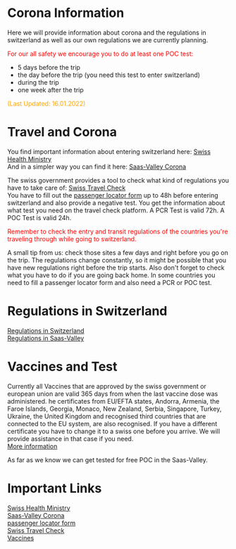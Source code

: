 # Corona Information

Here we will provide information about corona and the regulations in switzerland as well as our own regulations we are currently planning.

<span style="color:red">For our all safety we encourage you to do at least one POC test:</span>

- 5 days before the trip
- the day before the trip (you need this test to enter switzerland)
- during the trip
- one week after the trip

<span style="color:orange">(Last Updated: 16.01.2022)</span>

# Travel and Corona

You find important information about entering switzerland here: [Swiss Health Ministry](https://www.bag.admin.ch/bag/en/home/krankheiten/ausbrueche-epidemien-pandemien/aktuelle-ausbrueche-epidemien/novel-cov/empfehlungen-fuer-reisende/quarantaene-einreisende.html) \
And in a simpler way you can find it here: [Saas-Valley Corona](https://www.saas-fee.ch/en/coronavirus)

The swiss government provides a tool to check what kind of regulations you have to take care of: [Swiss Travel Check](https://travelcheck.admin.ch/home) \
You have to fill out the [passenger locator form](https://swissplf.admin.ch/formular) up to 48h before entering switzerland and also provide a negative test. You get the information about what test you need on the travel check platform. A PCR Test is valid 72h. A POC Test is valid 24h.

<span style="color:red">Remember to check the entry and transit regulations of the countries you're traveling through while going to switzerland.</span>

A small tip from us: check those sites a few days and right before you go on the trip. The regulations change constantly, so it might be possible that you have new regulations right before the trip starts.
Also don't forget to check what you have to do if you are going back home. In some countries you need to fill a passenger locator form and also need a PCR or POC test.

# Regulations in Switzerland

[Regulations in Switzerland](https://www.bag.admin.ch/bag/en/home/krankheiten/ausbrueche-epidemien-pandemien/aktuelle-ausbrueche-epidemien/novel-cov/massnahmen-des-bundes.html) \
[Regulations in Saas-Valley](https://www.saas-fee.ch/en/coronavirus)

# Vaccines and Test

Currently all Vaccines that are approved by the swiss government or european union are valid 365 days from when the last vaccine dose was administered. he certificates from EU/EFTA states, Andorra, Armenia, the Faroe Islands, Georgia, Monaco, New Zealand, Serbia, Singapore, Turkey, Ukraine, the United Kingdom and recognised third countries that are connected to the EU system, are also recognised. If you have a different certificate you have to change it to a swiss one before you arrive. We will provide assistance in that case if you need. \
[More information](https://www.bag.admin.ch/bag/en/home/krankheiten/ausbrueche-epidemien-pandemien/aktuelle-ausbrueche-epidemien/novel-cov/covid-zertifikat/covid-zertifikat-erhalt-gueltigkeit.html)

As far as we know we can get tested for free POC in the Saas-Valley.

# Important Links

[Swiss Health Ministry](https://www.bag.admin.ch/bag/en/home/krankheiten/ausbrueche-epidemien-pandemien/aktuelle-ausbrueche-epidemien/novel-cov/empfehlungen-fuer-reisende/quarantaene-einreisende.html) \
[Saas-Valley Corona](https://www.saas-fee.ch/en/coronavirus) \
[passenger locator form](https://swissplf.admin.ch/formular) \
[Swiss Travel Check](https://travelcheck.admin.ch/home) \
[Vaccines](https://www.bag.admin.ch/bag/en/home/krankheiten/ausbrueche-epidemien-pandemien/aktuelle-ausbrueche-epidemien/novel-cov/covid-zertifikat/covid-zertifikat-erhalt-gueltigkeit.html)
